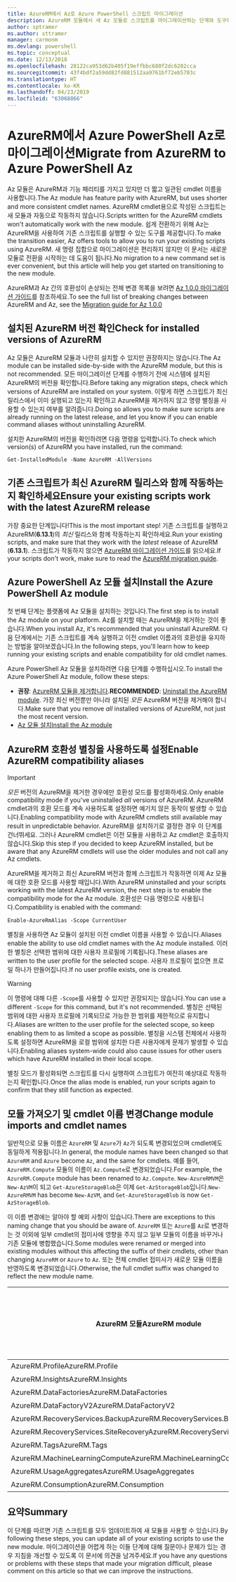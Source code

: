 ```yaml
---
title: AzureRM에서 Az로 Azure PowerShell 스크립트 마이그레이션
description: AzureRM 모듈에서 새 Az 모듈로 스크립트를 마이그레이션하는 단계와 도구에 대해 알아보세요.
author: sptramer
ms.author: sttramer
manager: carmonm
ms.devlang: powershell
ms.topic: conceptual
ms.date: 12/13/2018
ms.openlocfilehash: 28122ca953d62b405f19effbbc680f2dc6202cca
ms.sourcegitcommit: 43f4bdf2a59dd82fd881512aa9761bf72eb5703c
ms.translationtype: HT
ms.contentlocale: ko-KR
ms.lasthandoff: 04/23/2019
ms.locfileid: "63068866"
---
```

# <a name="migrate-from-azurerm-to-azure-powershell-az"></a><span data-ttu-id="ca4d4-103">AzureRM에서 Azure PowerShell Az로 마이그레이션</span><span class="sxs-lookup"><span data-stu-id="ca4d4-103">Migrate from AzureRM to Azure PowerShell Az</span></span>

<span data-ttu-id="ca4d4-104">Az 모듈은 AzureRM과 기능 패리티를 가지고 있지만 더 짧고 일관된 cmdlet 이름을 사용합니다.</span><span class="sxs-lookup"><span data-stu-id="ca4d4-104">The Az module has feature parity with AzureRM, but uses shorter and more consistent cmdlet names.</span></span>
<span data-ttu-id="ca4d4-105">AzureRM cmdlet용으로 작성된 스크립트는 새 모듈과 자동으로 작동하지 않습니다.</span><span class="sxs-lookup"><span data-stu-id="ca4d4-105">Scripts written for the AzureRM cmdlets won't automatically work with the new module.</span></span> <span data-ttu-id="ca4d4-106">쉽게 전환하기 위해 Az는 AzureRM을 사용하여 기존 스크립트를 실행할 수 있는 도구를 제공합니다.</span><span class="sxs-lookup"><span data-stu-id="ca4d4-106">To make the transition easier, Az offers tools to allow you to run your existing scripts using AzureRM.</span></span> <span data-ttu-id="ca4d4-107">새 명령 집합으로 마이그레이션은 편리하지 않지만 이 문서는 새로운 모듈로 전환을 시작하는 데 도움이 됩니다.</span><span class="sxs-lookup"><span data-stu-id="ca4d4-107">No migration to a new command set is ever convenient, but this article will help you get started on transitioning to the new module.</span></span>

<span data-ttu-id="ca4d4-108">AzureRM과 Az 간의 호환성이 손상되는 전체 변경 목록을 보려면 [Az 1.0.0 마이그레이션 가이드](migrate-az-1.0.0.md)를 참조하세요.</span><span class="sxs-lookup"><span data-stu-id="ca4d4-108">To see the full list of breaking changes between AzureRM and Az, see the [Migration guide for Az 1.0.0](migrate-az-1.0.0.md)</span></span>

## <a name="check-for-installed-versions-of-azurerm"></a><span data-ttu-id="ca4d4-109">설치된 AzureRM 버전 확인</span><span class="sxs-lookup"><span data-stu-id="ca4d4-109">Check for installed versions of AzureRM</span></span>

<span data-ttu-id="ca4d4-110">Az 모듈은 AzureRM 모듈과 나란히 설치할 수 있지만 권장하지는 않습니다.</span><span class="sxs-lookup"><span data-stu-id="ca4d4-110">The Az module can be installed side-by-side with the AzureRM module, but this is not recommended.</span></span> <span data-ttu-id="ca4d4-111">모든 마이그레이션 단계를 수행하기 전에 시스템에 설치된 AzureRM의 버전을 확인합니다.</span><span class="sxs-lookup"><span data-stu-id="ca4d4-111">Before taking any migration steps, check which versions of AzureRM are installed on your system.</span></span> <span data-ttu-id="ca4d4-112">이렇게 하면 스크립트가 최신 릴리스에서 이미 실행되고 있는지 확인하고 AzureRM을 제거하지 않고 명령 별칭을 사용할 수 있는지 여부를 알려줍니다.</span><span class="sxs-lookup"><span data-stu-id="ca4d4-112">Doing so allows you to make sure scripts are already running on the latest release, and let you know if you can enable command aliases without uninstalling AzureRM.</span></span>

<span data-ttu-id="ca4d4-113">설치한 AzureRM의 버전을 확인하려면 다음 명령을 입력합니다.</span><span class="sxs-lookup"><span data-stu-id="ca4d4-113">To check which version(s) of AzureRM you have installed, run the command:</span></span>

```powershell-interactive
Get-InstalledModule -Name AzureRM -AllVersions
```

## <a name="ensure-your-existing-scripts-work-with-the-latest-azurerm-release"></a><span data-ttu-id="ca4d4-114">기존 스크립트가 최신 AzureRM 릴리스와 함께 작동하는지 확인하세요</span><span class="sxs-lookup"><span data-stu-id="ca4d4-114">Ensure your existing scripts work with the latest AzureRM release</span></span>

<span data-ttu-id="ca4d4-115">가장 중요한 단계입니다!</span><span class="sxs-lookup"><span data-stu-id="ca4d4-115">This is the most important step!</span></span> <span data-ttu-id="ca4d4-116">기존 스크립트를 실행하고 AzureRM(__6.13.1__)의 _최신_ 릴리스와 함께 작동하는지 확인하세요.</span><span class="sxs-lookup"><span data-stu-id="ca4d4-116">Run your existing scripts, and make sure that they work with the _latest_ release of AzureRM (__6.13.1__).</span></span> <span data-ttu-id="ca4d4-117">스크립트가 작동하지 않으면 [AzureRM 마이그레이션 가이드](/powershell/azure/azurerm/migration-guide.6.0.0)를 읽으세요.</span><span class="sxs-lookup"><span data-stu-id="ca4d4-117">If your scripts don't work, make sure to read the [AzureRM migration guide](/powershell/azure/azurerm/migration-guide.6.0.0).</span></span>

## <a name="install-the-azure-powershell-az-module"></a><span data-ttu-id="ca4d4-118">Azure PowerShell Az 모듈 설치</span><span class="sxs-lookup"><span data-stu-id="ca4d4-118">Install the Azure PowerShell Az module</span></span>

<span data-ttu-id="ca4d4-119">첫 번째 단계는 플랫폼에 Az 모듈을 설치하는 것입니다.</span><span class="sxs-lookup"><span data-stu-id="ca4d4-119">The first step is to install the Az module on your platform.</span></span> <span data-ttu-id="ca4d4-120">Az를 설치할 때는 AzureRM을 제거하는 것이 좋습니다.</span><span class="sxs-lookup"><span data-stu-id="ca4d4-120">When you install Az, it's recommended that you uninstall AzureRM.</span></span> <span data-ttu-id="ca4d4-121">다음 단계에서는 기존 스크립트를 계속 실행하고 이전 cmdlet 이름과의 호환성을 유지하는 방법을 알아보겠습니다.</span><span class="sxs-lookup"><span data-stu-id="ca4d4-121">In the following steps, you'll learn how to keep running your existing scripts and enable compatibility for old cmdlet names.</span></span>

<span data-ttu-id="ca4d4-122">Azure PowerShell Az 모듈을 설치하려면 다음 단계를 수행하십시오.</span><span class="sxs-lookup"><span data-stu-id="ca4d4-122">To install the Azure PowerShell Az module, follow these steps:</span></span>

* <span data-ttu-id="ca4d4-123">__권장__: [AzureRM 모듈을 제거합니다](/powershell/azure/uninstall-az-ps#uninstall-the-azurerm-module).</span><span class="sxs-lookup"><span data-stu-id="ca4d4-123">__RECOMMENDED__: [Uninstall the AzureRM module](/powershell/azure/uninstall-az-ps#uninstall-the-azurerm-module).</span></span>
  <span data-ttu-id="ca4d4-124">가장 최신 버전뿐만 아니라 설치된 _모든_ AzureRM 버전을 제거해야 합니다.</span><span class="sxs-lookup"><span data-stu-id="ca4d4-124">Make sure that you remove _all_ installed versions of AzureRM, not just the most recent version.</span></span>
* [<span data-ttu-id="ca4d4-125">Az 모듈 설치</span><span class="sxs-lookup"><span data-stu-id="ca4d4-125">Install the Az module</span></span>](install-az-ps.md)

## <a name="a-namealiasesenable-azurerm-compatibility-aliases"></a><span data-ttu-id="ca4d4-126"><a name="aliases"/>AzureRM 호환성 별칭을 사용하도록 설정</span><span class="sxs-lookup"><span data-stu-id="ca4d4-126"><a name="aliases"/>Enable AzureRM compatibility aliases</span></span> 

> [!IMPORTANT]
>
> <span data-ttu-id="ca4d4-127">_모든_ 버전의 AzureRM을 제거한 경우에만 호환성 모드를 활성화하세요.</span><span class="sxs-lookup"><span data-stu-id="ca4d4-127">Only enable compatibility mode if you've uninstalled _all_ versions of AzureRM.</span></span> <span data-ttu-id="ca4d4-128">AzureRM cmdlet과의 호환 모드를 계속 사용하도록 설정하면 예기치 않은 동작이 발생할 수 있습니다.</span><span class="sxs-lookup"><span data-stu-id="ca4d4-128">Enabling compatibility mode with AzureRM cmdlets still available may result in unpredictable behavior.</span></span> <span data-ttu-id="ca4d4-129">AzureRM을 설치하기로 결정한 경우 이 단계를 건너뛰세요. 그러나 AzureRM cmdlet은 이전 모듈을 사용하고 Az cmdlet은 호출하지 않습니다.</span><span class="sxs-lookup"><span data-stu-id="ca4d4-129">Skip this step if you decided to keep AzureRM installed, but be aware that any AzureRM cmdlets will use the older modules and not call any Az cmdlets.</span></span>

<span data-ttu-id="ca4d4-130">AzureRM을 제거하고 최신 AzureRM 버전과 함께 스크립트가 작동하면 이제 Az 모듈에 대한 호환 모드를 사용할 때입니다.</span><span class="sxs-lookup"><span data-stu-id="ca4d4-130">With AzureRM uninstalled and your scripts working with the latest AzureRM version, the next step is to enable the compatibility mode for the Az module.</span></span> <span data-ttu-id="ca4d4-131">호환성은 다음 명령으로 사용됩니다.</span><span class="sxs-lookup"><span data-stu-id="ca4d4-131">Compatibility is enabled with the command:</span></span>

```powershell-interactive
Enable-AzureRmAlias -Scope CurrentUser
```

<span data-ttu-id="ca4d4-132">별칭을 사용하면 Az 모듈이 설치된 이전 cmdlet 이름을 사용할 수 있습니다.</span><span class="sxs-lookup"><span data-stu-id="ca4d4-132">Aliases enable the ability to use old cmdlet names with the Az module installed.</span></span> <span data-ttu-id="ca4d4-133">이러한 별칭은 선택한 범위에 대한 사용자 프로필에 기록됩니다.</span><span class="sxs-lookup"><span data-stu-id="ca4d4-133">These aliases are written to the user profile for the selected scope.</span></span> <span data-ttu-id="ca4d4-134">사용자 프로필이 없으면 프로일 하나가 만들어집니다.</span><span class="sxs-lookup"><span data-stu-id="ca4d4-134">If no user profile exists, one is created.</span></span>

> [!WARNING]
>
> <span data-ttu-id="ca4d4-135">이 명령에 대해 다른 `-Scope`를 사용할 수 있지만 권장되지는 않습니다.</span><span class="sxs-lookup"><span data-stu-id="ca4d4-135">You can use a different `-Scope` for this command, but it's not recommended.</span></span> <span data-ttu-id="ca4d4-136">별칭은 선택된 범위에 대한 사용자 프로필에 기록되므로 가능한 한 범위를 제한적으로 유지합니다.</span><span class="sxs-lookup"><span data-stu-id="ca4d4-136">Aliases are written to the user profile for the selected scope, so keep enabling them to as limited a scope as possible.</span></span> <span data-ttu-id="ca4d4-137">별칭을 시스템 전체에서 사용하도록 설정하면 AzureRM을 로컬 범위에 설치한 다른 사용자에게 문제가 발생할 수 있습니다.</span><span class="sxs-lookup"><span data-stu-id="ca4d4-137">Enabling aliases system-wide could also cause issues for other users which have AzureRM installed in their local scope.</span></span>

<span data-ttu-id="ca4d4-138">별칭 모드가 활성화되면 스크립트를 다시 실행하여 스크립트가 여전히 예상대로 작동하는지 확인합니다.</span><span class="sxs-lookup"><span data-stu-id="ca4d4-138">Once the alias mode is enabled, run your scripts again to confirm that they still function as expected.</span></span> 

## <a name="change-module-imports-and-cmdlet-names"></a><span data-ttu-id="ca4d4-139">모듈 가져오기 및 cmdlet 이름 변경</span><span class="sxs-lookup"><span data-stu-id="ca4d4-139">Change module imports and cmdlet names</span></span>

<span data-ttu-id="ca4d4-140">일반적으로 모듈 이름은 `AzureRM` 및 `Azure`가 `Az`가 되도록 변경되었으며 cmdlet에도 동일하게 적용됩니다.</span><span class="sxs-lookup"><span data-stu-id="ca4d4-140">In general, the module names have been changed so that `AzureRM` and `Azure` become `Az`, and the same for cmdlets.</span></span>
<span data-ttu-id="ca4d4-141">예를 들어, `AzureRM.Compute` 모듈의 이름이 `Az.Compute`로 변경되었습니다.</span><span class="sxs-lookup"><span data-stu-id="ca4d4-141">For example, the `AzureRM.Compute` module has been renamed to `Az.Compute`.</span></span> <span data-ttu-id="ca4d4-142">`New-AzureRMVM`은 `New-AzVM`이 되고 `Get-AzureStorageBlob`은 이제 `Get-AzStorageBlob`입니다.</span><span class="sxs-lookup"><span data-stu-id="ca4d4-142">`New-AzureRMVM` has become `New-AzVM`, and `Get-AzureStorageBlob` is now `Get-AzStorageBlob`.</span></span>

<span data-ttu-id="ca4d4-143">이 이름 변경에는 알아야 할 예외 사항이 있습니다.</span><span class="sxs-lookup"><span data-stu-id="ca4d4-143">There are exceptions to this naming change that you should be aware of.</span></span> <span data-ttu-id="ca4d4-144">`AzureRM` 또는 `Azure`를 `Az`로 변경하는 것 이외에 일부 cmdlet의 접미사에 영향을 주지 않고 일부 모듈의 이름을 바꾸거나 기존 모듈에 병합했습니다.</span><span class="sxs-lookup"><span data-stu-id="ca4d4-144">Some modules were renamed or merged into existing modules without this affecting the suffix of their cmdlets, other than changing `AzureRM` or `Azure` to `Az`.</span></span> <span data-ttu-id="ca4d4-145">또는 전체 cmdlet 접미사가 새로운 모듈 이름을 반영하도록 변경되었습니다.</span><span class="sxs-lookup"><span data-stu-id="ca4d4-145">Otherwise, the full cmdlet suffix was changed to reflect the new module name.</span></span>

| <span data-ttu-id="ca4d4-146">AzureRM 모듈</span><span class="sxs-lookup"><span data-stu-id="ca4d4-146">AzureRM module</span></span> | <span data-ttu-id="ca4d4-147">Az 모듈</span><span class="sxs-lookup"><span data-stu-id="ca4d4-147">Az module</span></span> | <span data-ttu-id="ca4d4-148">Cmdlet 접미사가 변경되었습니까?</span><span class="sxs-lookup"><span data-stu-id="ca4d4-148">Cmdlet suffix changed?</span></span> |
|----------------|-----------|------------------------|
| <span data-ttu-id="ca4d4-149">AzureRM.Profile</span><span class="sxs-lookup"><span data-stu-id="ca4d4-149">AzureRM.Profile</span></span> | <span data-ttu-id="ca4d4-150">Az.Accounts</span><span class="sxs-lookup"><span data-stu-id="ca4d4-150">Az.Accounts</span></span> | <span data-ttu-id="ca4d4-151">예</span><span class="sxs-lookup"><span data-stu-id="ca4d4-151">Yes</span></span> |
| <span data-ttu-id="ca4d4-152">AzureRM.Insights</span><span class="sxs-lookup"><span data-stu-id="ca4d4-152">AzureRM.Insights</span></span> | <span data-ttu-id="ca4d4-153">Az.Monitor</span><span class="sxs-lookup"><span data-stu-id="ca4d4-153">Az.Monitor</span></span> | <span data-ttu-id="ca4d4-154">예</span><span class="sxs-lookup"><span data-stu-id="ca4d4-154">Yes</span></span> |
| <span data-ttu-id="ca4d4-155">AzureRM.DataFactories</span><span class="sxs-lookup"><span data-stu-id="ca4d4-155">AzureRM.DataFactories</span></span> | <span data-ttu-id="ca4d4-156">Az.DataFactory</span><span class="sxs-lookup"><span data-stu-id="ca4d4-156">Az.DataFactory</span></span> | <span data-ttu-id="ca4d4-157">예</span><span class="sxs-lookup"><span data-stu-id="ca4d4-157">Yes</span></span> |
| <span data-ttu-id="ca4d4-158">AzureRM.DataFactoryV2</span><span class="sxs-lookup"><span data-stu-id="ca4d4-158">AzureRM.DataFactoryV2</span></span> | <span data-ttu-id="ca4d4-159">Az.DataFactory</span><span class="sxs-lookup"><span data-stu-id="ca4d4-159">Az.DataFactory</span></span> | <span data-ttu-id="ca4d4-160">예</span><span class="sxs-lookup"><span data-stu-id="ca4d4-160">Yes</span></span> |
| <span data-ttu-id="ca4d4-161">AzureRM.RecoveryServices.Backup</span><span class="sxs-lookup"><span data-stu-id="ca4d4-161">AzureRM.RecoveryServices.Backup</span></span> | <span data-ttu-id="ca4d4-162">Az.RecoveryServices</span><span class="sxs-lookup"><span data-stu-id="ca4d4-162">Az.RecoveryServices</span></span> | <span data-ttu-id="ca4d4-163">아니요</span><span class="sxs-lookup"><span data-stu-id="ca4d4-163">No</span></span> |
| <span data-ttu-id="ca4d4-164">AzureRM.RecoveryServices.SiteRecovery</span><span class="sxs-lookup"><span data-stu-id="ca4d4-164">AzureRM.RecoveryServices.SiteRecovery</span></span> | <span data-ttu-id="ca4d4-165">Az.RecoveryServices</span><span class="sxs-lookup"><span data-stu-id="ca4d4-165">Az.RecoveryServices</span></span> | <span data-ttu-id="ca4d4-166">아니요</span><span class="sxs-lookup"><span data-stu-id="ca4d4-166">No</span></span> |
| <span data-ttu-id="ca4d4-167">AzureRM.Tags</span><span class="sxs-lookup"><span data-stu-id="ca4d4-167">AzureRM.Tags</span></span> | <span data-ttu-id="ca4d4-168">Az.Resources</span><span class="sxs-lookup"><span data-stu-id="ca4d4-168">Az.Resources</span></span> | <span data-ttu-id="ca4d4-169">아니요</span><span class="sxs-lookup"><span data-stu-id="ca4d4-169">No</span></span> |
| <span data-ttu-id="ca4d4-170">AzureRM.MachineLearningCompute</span><span class="sxs-lookup"><span data-stu-id="ca4d4-170">AzureRM.MachineLearningCompute</span></span> | <span data-ttu-id="ca4d4-171">Az.MachineLearning</span><span class="sxs-lookup"><span data-stu-id="ca4d4-171">Az.MachineLearning</span></span> | <span data-ttu-id="ca4d4-172">아니요</span><span class="sxs-lookup"><span data-stu-id="ca4d4-172">No</span></span> |
| <span data-ttu-id="ca4d4-173">AzureRM.UsageAggregates</span><span class="sxs-lookup"><span data-stu-id="ca4d4-173">AzureRM.UsageAggregates</span></span> | <span data-ttu-id="ca4d4-174">Az.Billing</span><span class="sxs-lookup"><span data-stu-id="ca4d4-174">Az.Billing</span></span> | <span data-ttu-id="ca4d4-175">아니요</span><span class="sxs-lookup"><span data-stu-id="ca4d4-175">No</span></span> |
| <span data-ttu-id="ca4d4-176">AzureRM.Consumption</span><span class="sxs-lookup"><span data-stu-id="ca4d4-176">AzureRM.Consumption</span></span> | <span data-ttu-id="ca4d4-177">Az.Billing</span><span class="sxs-lookup"><span data-stu-id="ca4d4-177">Az.Billing</span></span> | <span data-ttu-id="ca4d4-178">아니요</span><span class="sxs-lookup"><span data-stu-id="ca4d4-178">No</span></span> |

## <a name="summary"></a><span data-ttu-id="ca4d4-179">요약</span><span class="sxs-lookup"><span data-stu-id="ca4d4-179">Summary</span></span>

<span data-ttu-id="ca4d4-180">이 단계를 따르면 기존 스크립트를 모두 업데이트하여 새 모듈을 사용할 수 있습니다.</span><span class="sxs-lookup"><span data-stu-id="ca4d4-180">By following these steps, you can update all of your existing scripts to use the new module.</span></span> <span data-ttu-id="ca4d4-181">마이그레이션을 어렵게 하는 이들 단계에 대해 질문이나 문제가 있는 경우 지침을 개선할 수 있도록 이 문서에 의견을 남겨주세요.</span><span class="sxs-lookup"><span data-stu-id="ca4d4-181">If you have any questions or problems with these steps that made your migration difficult, please comment on this article so that we can improve the instructions.</span></span>
